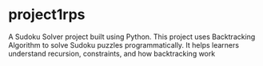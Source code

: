 # project1rps
A Sudoku Solver project built using Python.
This project uses Backtracking Algorithm to solve Sudoku puzzles programmatically.
It helps learners understand recursion, constraints, and how backtracking work
